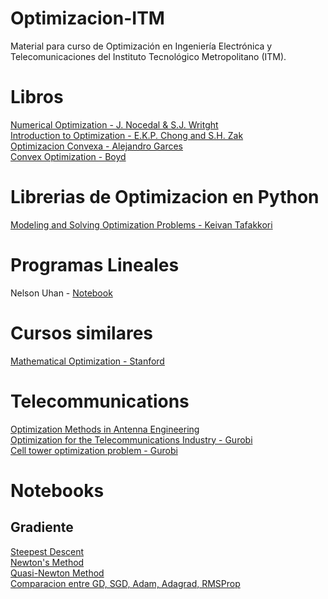 # Optimizacion-ITM
Material para curso de Optimización en Ingeniería Electrónica y Telecomunicaciones del Instituto Tecnológico Metropolitano (ITM).

# Libros
[Numerical Optimization - J. Nocedal & S.J. Writght](https://link.springer.com/content/pdf/10.1007/978-0-387-40065-5.pdf) <br>
[Introduction to Optimization - E.K.P. Chong and S.H. Zak](http://www.lewissoft.com/pdf/INTRO_OPT.pdf) <br>
[Optimizacion Convexa - Alejandro Garces](https://repositorio.utp.edu.co/bitstreams/4c8af0a3-0988-450c-9618-0bb9d8a04a27/download) <br>
[Convex Optimization - Boyd](https://web.stanford.edu/~boyd/cvxbook/) <br>

# Librerias de Optimizacion en Python
[Modeling and Solving Optimization Problems - Keivan Tafakkori](https://www.supplychaindataanalytics.com/modeling-and-solving-optimization-problems-in-python/) <br>

# Programas Lineales
Nelson Uhan - [Notebook](https://github.com/nelsonuhan/simplex)

# Cursos similares
[Mathematical Optimization - Stanford](https://web.stanford.edu/group/sisl/k12/optimization/#!index.md)

# Telecommunications
[Optimization Methods in Antenna Engineering
](https://link.springer.com/referenceworkentry/10.1007/978-981-4560-44-3_15) <br>
[Optimization for the Telecommunications Industry -  Gurobi](https://www.gurobi.com/industry/optimization-for-the-telecommunications-industry/) <br>
[Cell tower optimization problem - Gurobi](https://www.gurobi.com/jupyter_models/cell-tower-coverage-problem/)

# Notebooks
## Gradiente
[Steepest Descent](https://github.com/mkozturk/notebooks/blob/master/Rosenbrock%2C%20steepest%20descent.ipynb) <br>
[Newton's Method](https://github.com/mkozturk/notebooks/blob/master/Rosenbrock%2C%20Newton's%20method.ipynb) <br>
[Quasi-Newton Method](https://github.com/mkozturk/notebooks/blob/master/Rosenbrock%2C%20quasi-Newton%20methods.ipynb) <br>
[Comparacion entre GD, SGD, Adam, Adagrad, RMSProp](https://github.com/bradleyboyuyang/Gradient-Descent/blob/master/GD_visualization.ipynb)
